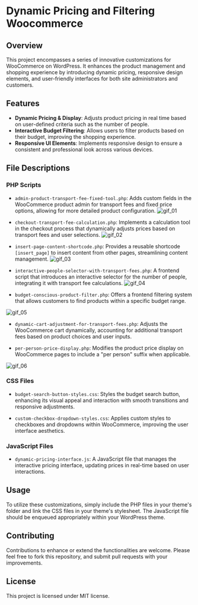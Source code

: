# Dynamic Pricing and Filtering Woocommerce

## Overview

This project encompasses a series of innovative customizations for WooCommerce on WordPress. It enhances the product management and shopping experience by introducing dynamic pricing, responsive design elements, and user-friendly interfaces for both site administrators and customers.

## Features

- **Dynamic Pricing & Display**: Adjusts product pricing in real time based on user-defined criteria such as the number of people.
- **Interactive Budget Filtering**: Allows users to filter products based on their budget, improving the shopping experience.
- **Responsive UI Elements**: Implements responsive design to ensure a consistent and professional look across various devices.

## File Descriptions

### PHP Scripts

- `admin-product-transport-fee-fixed-tool.php`: Adds custom fields in the WooCommerce product admin for transport fees and fixed price options, allowing for more detailed product configuration.
  ![gif_01](https://github.com/oswaldo-reategui/dynamic-pricing-and-filtering/assets/59293697/31a04fe3-2f76-421e-b5ee-98c27bc7e7be)


- `checkout-transport-fee-calculation.php`: Implements a calculation tool in the checkout process that dynamically adjusts prices based on transport fees and user selections.
![gif_02](https://github.com/oswaldo-reategui/dynamic-pricing-and-filtering/assets/59293697/b0372d45-ef61-4d99-819f-271add77c49d)


- `insert-page-content-shortcode.php`: Provides a reusable shortcode `[insert_page]` to insert content from other pages, streamlining content management.
![gif_03](https://github.com/oswaldo-reategui/dynamic-pricing-and-filtering/assets/59293697/eff7b7e1-b217-4252-a467-a5e535c86d02)


- `interactive-people-selector-with-transport-fees.php`: A frontend script that introduces an interactive selector for the number of people, integrating it with transport fee calculations.
![gif_04](https://github.com/oswaldo-reategui/dynamic-pricing-and-filtering/assets/59293697/1f6f2277-ae35-4a58-8e74-2f3d5c3be156)


- `budget-conscious-product-filter.php`: Offers a frontend filtering system that allows customers to find products within a specific budget range.

![gif_05](https://github.com/oswaldo-reategui/dynamic-pricing-and-filtering/assets/59293697/64efcdd7-71c6-4860-9f74-4e77cef4e898)


- `dynamic-cart-adjustment-for-transport-fees.php`: Adjusts the WooCommerce cart dynamically, accounting for additional transport fees based on product choices and user inputs.


- `per-person-price-display.php`: Modifies the product price display on WooCommerce pages to include a "per person" suffix when applicable.

![gif_06](https://github.com/oswaldo-reategui/dynamic-pricing-and-filtering/assets/59293697/2d6ac59d-b565-406f-b1c2-71863e824b71)


### CSS Files

- `budget-search-button-styles.css`: Styles the budget search button, enhancing its visual appeal and interaction with smooth transitions and responsive adjustments.

- `custom-checkbox-dropdown-styles.css`: Applies custom styles to checkboxes and dropdowns within WooCommerce, improving the user interface aesthetics.

### JavaScript Files

- `dynamic-pricing-interface.js`: A JavaScript file that manages the interactive pricing interface, updating prices in real-time based on user interactions.

## Usage

To utilize these customizations, simply include the PHP files in your theme's folder and link the CSS files in your theme's stylesheet. The JavaScript file should be enqueued appropriately within your WordPress theme.

## Contributing

Contributions to enhance or extend the functionalities are welcome. Please feel free to fork this repository, and submit pull requests with your improvements.

## License

This project is licensed under MIT license.
